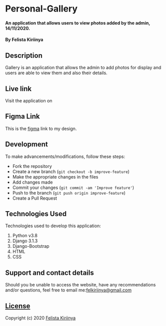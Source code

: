 # Personal-Gallery

#### An application that allows users to view photos added by the admin, 14/11/2020.
#### By Felista Kiriinya

## Description
Gallery is an application that allows the admin to add photos for display and users are able to view them and also their details.

## Live link
Visit the application on  

## Figma Link
This is the [figma](https://www.figma.com/file/JlQDwf4mbN0kJoO6EtYZUV/Gallery?node-id=0%3A1) link to my design.

## Development
To make advancements/modifications, follow these steps:

- Fork the repository
- Create a new branch (`git checkout -b improve-feature`)
- Make the appropriate changes in the files
- Add changes made
- Commit your changes (`git commit -am 'Improve feature'`)
- Push to the branch (`git push origin improve-feature`)
- Create a Pull Request 

## Technologies Used
Technologies used to develop this application:

1. Python v3.8
2. Django 3.1.3
3. Django-Bootstrap
4. HTML 
5. CSS


## Support and contact details

Should you be unable to access the website, have any recommendations and/or questions, feel free to email me:[felkiriinya@gmail.com](mailto:felkiriinya@gmail.com)

## [License]()

Copyright (c) 2020 [Felista Kiriinya](https://github.com/felkiriinya)

